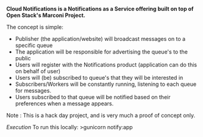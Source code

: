 **Cloud Notifications is a Notifications as a Service offering built on top of Open Stack's Marconi Project.**

The concept is simple:

- Publisher (the application/website) will broadcast messages on to a specific queue
- The application will be responsible for advertising the queue's to the public
- Users will register with the Notifications product (application can do this on behalf of user)
- Users will (be) subscribed to queue's that they will be interested in
- Subscribers/Workers will be constantly running, listening to each queue for messages.  
- Users subscribed to that queue will be notified based on their preferences when a message appears.


Note : This is a hack day project, and is very much a proof of concept only.


*Execution*
To run this locally: >gunicorn notify:app
